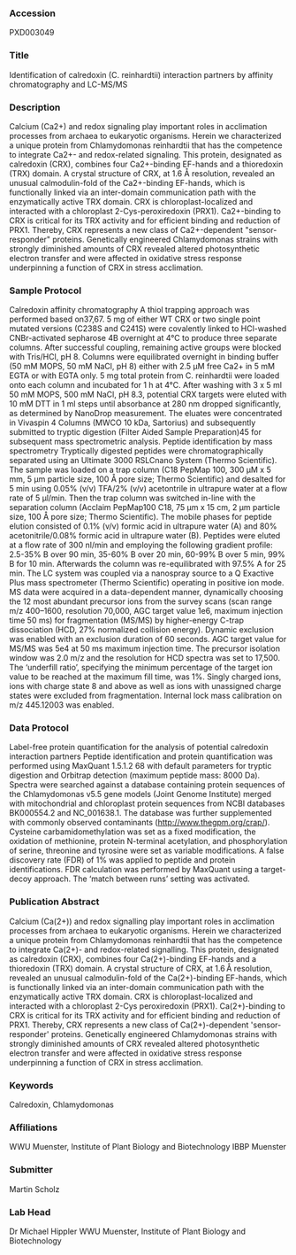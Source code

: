 ### Accession
PXD003049

### Title
Identification of calredoxin (C. reinhardtii) interaction partners by affinity chromatography and LC-MS/MS

### Description
Calcium (Ca2+) and redox signaling play important roles in acclimation processes from archaea to eukaryotic organisms. Herein we characterized a unique protein from Chlamydomonas reinhardtii that has the competence to integrate Ca2+- and redox-related signaling. This protein, designated as calredoxin (CRX), combines four Ca2+-binding EF-hands and a thioredoxin (TRX) domain. A crystal structure of CRX, at 1.6 Å resolution, revealed an unusual calmodulin-fold of the Ca2+-binding EF-hands, which is functionally linked via an inter-domain communication path with the enzymatically active TRX domain. CRX is chloroplast-localized and interacted with a chloroplast 2-Cys-peroxiredoxin (PRX1). Ca2+-binding to CRX is critical for its TRX activity and for efficient binding and reduction of PRX1. Thereby, CRX represents a new class of Ca2+-dependent "sensor-responder" proteins. Genetically engineered Chlamydomonas strains with strongly diminished amounts of CRX revealed altered photosynthetic electron transfer and were affected in oxidative stress response underpinning a function of CRX in stress acclimation.

### Sample Protocol
Calredoxin affinity chromatography A thiol trapping approach was performed based on37,67. 5 mg of either WT CRX or two single point mutated versions (C238S and C241S) were covalently linked to HCl-washed CNBr-activated sepharose 4B overnight at 4°C to produce three separate columns. After successful coupling, remaining active groups were blocked with Tris/HCl, pH 8. Columns were equilibrated overnight in binding buffer (50 mM MOPS, 50 mM NaCl, pH 8) either with 2.5 µM free Ca2+ in 5 mM EGTA or with EGTA only. 5 mg total protein from C. reinhardtii were loaded onto each column and incubated for 1 h at 4°C. After washing with 3 x 5 ml 50 mM MOPS, 500 mM NaCl, pH 8.3, potential CRX targets were eluted with 10 mM DTT in 1 ml steps until absorbance at 280 nm dropped significantly, as determined by NanoDrop measurement. The eluates were concentrated in Vivaspin 4 Columns (MWCO 10 kDa, Sartorius) and subsequently submitted to tryptic digestion (Filter Aided Sample Preparation)45 for subsequent mass spectrometric analysis.  Peptide identification by mass spectrometry Tryptically digested peptides were chromatographically separated using an Ultimate 3000 RSLCnano System (Thermo Scientific). The sample was loaded on a trap column (C18 PepMap 100, 300 µM x 5 mm, 5 µm particle size, 100 Å pore size; Thermo Scientific) and desalted for 5 min using 0.05% (v/v) TFA/2% (v/v) acetontrile in ultrapure water at a flow rate of 5 µl/min. Then the trap column was switched in-line with the separation column (Acclaim PepMap100 C18, 75 µm x 15 cm, 2 µm particle size, 100 Å pore size; Thermo Scientific). The mobile phases for peptide elution consisted of 0.1% (v/v) formic acid in ultrapure water (A) and 80% acetonitrile/0.08% formic acid in ultrapure water (B). Peptides were eluted at a flow rate of 300 nl/min and employing the following gradient profile: 2.5-35% B over 90 min, 35-60% B over 20 min, 60-99% B over 5 min, 99% B for 10 min. Afterwards the column was re-equilibrated with 97.5% A for 25 min. The LC system was coupled via a nanospray source to a Q Exactive Plus mass spectrometer (Thermo Scientific) operating in positive ion mode. MS data were acquired in a data-dependent manner, dynamically choosing the 12 most abundant precursor ions from the survey scans (scan range m/z 400–1600, resolution 70,000, AGC target value 1e6, maximum injection time 50 ms) for fragmentation (MS/MS) by higher-energy C-trap dissociation (HCD, 27% normalized collision energy). Dynamic exclusion was enabled with an exclusion duration of 60 seconds. AGC target value for MS/MS was 5e4 at 50 ms maximum injection time. The precursor isolation window was 2.0 m/z and the resolution for HCD spectra was set to 17,500. The ‘underfill ratio’, specifying the minimum percentage of the target ion value to be reached at the maximum fill time, was 1%. Singly charged ions, ions with charge state 8 and above as well as ions with unassigned charge states were excluded from fragmentation. Internal lock mass calibration on m/z 445.12003 was enabled.

### Data Protocol
Label-free protein quantification for the analysis of potential calredoxin interaction partners Peptide identification and protein quantification was performed using MaxQuant 1.5.1.2 68 with default parameters for tryptic digestion and Orbitrap detection (maximum peptide mass: 8000 Da). Spectra were searched against a database containing protein sequences of the Chlamydomonas v5.5 gene models (Joint Genome Institute) merged with mitochondrial and chloroplast protein sequences from NCBI databases BK000554.2 and NC_001638.1. The database was further supplemented with commonly observed contaminants (http://www.thegpm.org/crap/). Cysteine carbamidomethylation was set as a fixed modification, the oxidation of methionine, protein N-terminal acetylation, and phosphorylation of serine, threonine and tyrosine were set as variable modifications. A false discovery rate (FDR) of 1% was applied to peptide and protein identifications. FDR calculation was performed by MaxQuant using a target-decoy approach. The ‘match between runs’ setting was activated.

### Publication Abstract
Calcium (Ca(2+)) and redox signalling play important roles in acclimation processes from archaea to eukaryotic organisms. Herein we characterized a unique protein from Chlamydomonas reinhardtii that has the competence to integrate Ca(2+)- and redox-related signalling. This protein, designated as calredoxin (CRX), combines four Ca(2+)-binding EF-hands and a thioredoxin (TRX) domain. A crystal structure of CRX, at 1.6&#x2009;&#xc5; resolution, revealed an unusual calmodulin-fold of the Ca(2+)-binding EF-hands, which is functionally linked via an inter-domain communication path with the enzymatically active TRX domain. CRX is chloroplast-localized and interacted with a chloroplast 2-Cys peroxiredoxin (PRX1). Ca(2+)-binding to CRX is critical for its TRX activity and for efficient binding and reduction of PRX1. Thereby, CRX represents a new class of Ca(2+)-dependent 'sensor-responder' proteins. Genetically engineered Chlamydomonas strains with strongly diminished amounts of CRX revealed altered photosynthetic electron transfer and were affected in oxidative stress response underpinning a function of CRX in stress acclimation.

### Keywords
Calredoxin, Chlamydomonas

### Affiliations
WWU Muenster, Institute of Plant Biology and Biotechnology
IBBP Muenster

### Submitter
Martin Scholz

### Lab Head
Dr Michael Hippler
WWU Muenster, Institute of Plant Biology and Biotechnology


